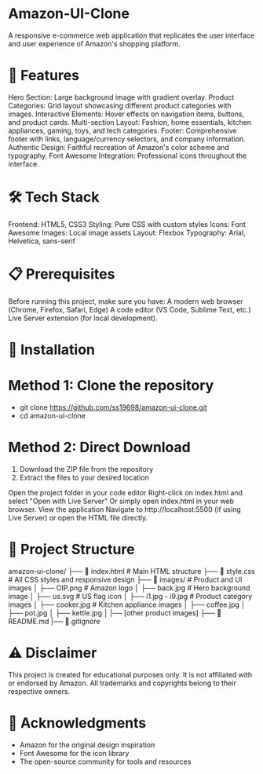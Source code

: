 # Amazon-UI-Clone 
A responsive e-commerce web application that replicates the user interface and user experience of Amazon's shopping platform.

# 🚀 Features 
Hero Section: Large background image with gradient overlay. 
Product Categories: Grid layout showcasing different product categories with images. 
Interactive Elements: Hover effects on navigation items, buttons, and product cards. 
Multi-section Layout: Fashion, home essentials, kitchen appliances, gaming, toys, and tech categories. 
Footer: Comprehensive footer with links, language/currency selectors, and company information. 
Authentic Design: Faithful recreation of Amazon's color scheme and typography. 
Font Awesome Integration: Professional icons throughout the interface. 

# 🛠️ Tech Stack 
Frontend: HTML5, CSS3 
Styling: Pure CSS with custom styles 
Icons: Font Awesome 
Images: Local image assets 
Layout: Flexbox 
Typography: Arial, Helvetica, sans-serif 

# 📋 Prerequisites 
Before running this project, make sure you have: A modern web browser (Chrome, Firefox, Safari, Edge) A code editor (VS Code, Sublime Text, etc.) Live Server extension (for local development).

# 🔧 Installation
# Method 1: Clone the repository 
  - git clone https://github.com/ss19698/amazon-ui-clone.git 
  - cd amazon-ui-clone
# Method 2: Direct Download
1. Download the ZIP file from the repository
2. Extract the files to your desired location

Open the project folder in your code editor Right-click on index.html and select "Open with Live Server" Or simply open index.html in your web browser.
View the application Navigate to http://localhost:5500 (if using Live Server) or open the HTML file directly.

# 📁 Project Structure
amazon-ui-clone/ ├── 📄 index.html          # Main HTML 
       structure ├── 🎨 style.css           # All CSS styles and responsive design 
                 ├── 📁 images/             # Product and UI images 
                 │   ├── OIP.png        # Amazon logo 
                 │   ├── back.jpg       # Hero background image 
                 │   ├── us.svg         # US flag icon 
                 │   ├── i1.jpg - i9.jpg # Product category images 
                 │   ├── cooker.jpg     # Kitchen appliance images 
                 │   ├── coffee.jpg 
                 │   ├── pot.jpg 
                 │   ├── kettle.jpg 
                 │   |── [other product images] 
                 ├── 📖 README.md 
                 |── 🚫.gitignore 
# ⚠️ Disclaimer
This project is created for educational purposes only. It is not affiliated with or endorsed by Amazon. All trademarks and copyrights belong to their respective owners.

# 🙏 Acknowledgments
 * Amazon for the original design inspiration
 * Font Awesome for the icon library
 * The open-source community for tools and resources
